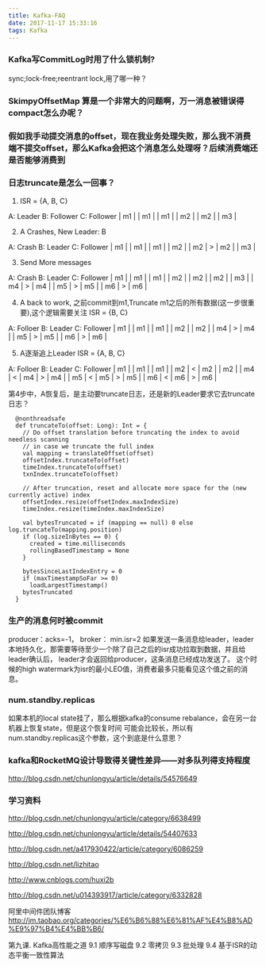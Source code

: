 ```yaml
---
title: Kafka-FAQ
date: 2017-11-17 15:33:16
tags: Kafka
---
```


### Kafka写CommitLog时用了什么锁机制?

sync;lock-free;reentrant lock,用了哪一种？

### SkimpyOffsetMap 算是一个非常大的问题啊，万一消息被错误得compact怎么办呢？

### 假如我手动提交消息的offset，现在我业务处理失败，那么我不消费端不提交offset，那么Kafka会把这个消息怎么处理呀？后续消费端还是否能够消费到

### 日志truncate是怎么一回事？

1. ISR = {A, B, C}

A: Leader    B: Follower  C: Follower
|   m1  |    |   m1  |    |   m1  |
|   m2  |    |   m2  |
|   m3  |

2. A Crashes, New Leader: B

A: Crash     B: Leader    C: Follower
|   m1  |    |   m1  |    |   m1  |
|   m2  |    |   m2  |  > |   m2  |
|   m3  |

3. Send More messages

A: Crash     B: Leader    C: Follower
|   m1  |    |   m1  |    |   m1  |
|   m2  |    |   m2  |    |   m2  |
|   m3  |    |   m4  |  > |   m4  |
             |   m5  |  > |   m5  |
             |   m6  |  > |   m6  |

4. A back to work, 之前commit到m1,Truncate m1之后的所有数据(这一步很重要),这个逻辑需要关注
ISR = {B, C}

A: Folloer   B: Leader    C: Follower
|   m1  |    |   m1  |    |   m1  |
             |   m2  |    |   m2  |
             |   m4  |  > |   m4  |
             |   m5  |  > |   m5  |
             |   m6  |  > |   m6  |

5. A逐渐追上Leader
ISR = {A, B, C}

A: Folloer   B: Leader    C: Follower
|   m1  |    |   m1  |    |   m1  |
|   m2  |  < |   m2  |    |   m2  |
|   m4  |  < |   m4  |  > |   m4  |
|   m5  |  < |   m5  |  > |   m5  |
|   m6  |  < |   m6  |  > |   m6  |


第4步中，A恢复后，是主动要truncate日志，还是新的Leader要求它去truncate日志？

```
  @nonthreadsafe
  def truncateTo(offset: Long): Int = {
    // Do offset translation before truncating the index to avoid needless scanning
    // in case we truncate the full index
    val mapping = translateOffset(offset)
    offsetIndex.truncateTo(offset)
    timeIndex.truncateTo(offset)
    txnIndex.truncateTo(offset)

    // After truncation, reset and allocate more space for the (new currently active) index
    offsetIndex.resize(offsetIndex.maxIndexSize)
    timeIndex.resize(timeIndex.maxIndexSize)

    val bytesTruncated = if (mapping == null) 0 else log.truncateTo(mapping.position)
    if (log.sizeInBytes == 0) {
      created = time.milliseconds
      rollingBasedTimestamp = None
    }

    bytesSinceLastIndexEntry = 0
    if (maxTimestampSoFar >= 0)
      loadLargestTimestamp()
    bytesTruncated
  }
```



### 生产的消息何时被commit
producer：acks=-1， broker： min.isr=2
如果发送一条消息给leader，leader本地持久化，那需要等待至少一个除了自己之后的isr成功拉取到数据，并且给leader确认后，
leader才会返回给producer，这条消息已经成功发送了。
这个时候的high watermark为isr的最小LEO值，消费者最多只能看见这个值之前的消息。

### num.standby.replicas
如果本机的local state挂了，那么根据kafka的consume rebalance，会在另一台机器上恢复state，但是这个恢复时间
可能会比较长，所以有num.standby.replicas这个参数，这个到底是什么意思？

### kafka和RocketMQ设计导致得关键性差异——对多队列得支持程度

http://blog.csdn.net/chunlongyu/article/details/54576649


### 学习资料
http://blog.csdn.net/chunlongyu/article/category/6638499

http://blog.csdn.net/chunlongyu/article/details/54407633

http://blog.csdn.net/a417930422/article/category/6086259

http://blog.csdn.net/lizhitao

http://www.cnblogs.com/huxi2b

http://blog.csdn.net/u014393917/article/category/6332828

阿里中间件团队博客 
http://jm.taobao.org/categories/%E6%B6%88%E6%81%AF%E4%B8%AD%E9%97%B4%E4%BB%B6/


第九课. Kafka高性能之道
    9.1 顺序写磁盘
    9.2 零拷贝
    9.3 批处理
    9.4 基于ISR的动态平衡一致性算法